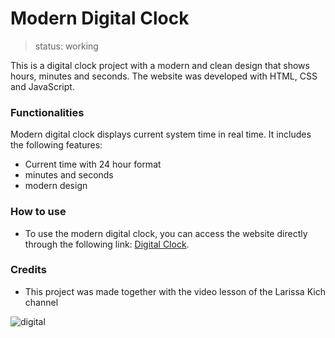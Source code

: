 # Modern Digital Clock
> status: working
<p>This is a digital clock project with a modern and clean design that shows hours, minutes and seconds. The website was developed with HTML, CSS and JavaScript.</p>

### Functionalities
Modern digital clock displays current system time in real time. It includes the following features:

- Current time with 24 hour format
- minutes and seconds
- modern design

### How to use
- To use the modern digital clock, you can access the website directly through the following link:
 [Digital Clock](https://maurocesarj.github.io/Digital-Clock/).

### Credits
- This project was made together with the video lesson of the Larissa Kich channel

![digital](https://user-images.githubusercontent.com/98528661/221374750-301273df-827b-44df-95a9-4bde4432ff8e.PNG)

